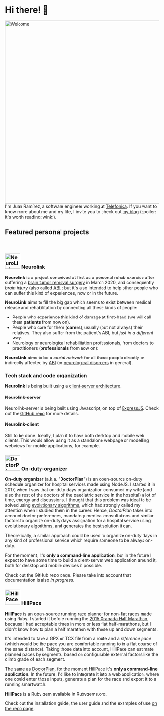 # Hi there! 👋
<img src="https://juanramirez.github.io/assets/images/posts/hello-and-welcome.jpg" alt="Welcome" width="600"/>
<br/>
I'm Juan Ramírez, a software engineer working at <a href="http://www.telefonica.com">Telefonica</a>. If you want to know more about me and my life, I invite you to check out <a href="https://juanramirez.github.io/posts/">my blog</a> (spoiler: it's worth reading :wink:).

## Featured personal projects
<br/>

### <img src="https://juanramirez.github.io/assets/images/projects/neurolink/logo.png" alt="NeuroLink" width="50"/> Neurolink

**Neurolink** is a project conceived at first as a personal rehab exercise after suffering a [brain tumor removal surgery](/abi/how-it-all-started/) in March 2020, and consequently _brain injury_ (also called [ABI](https://en.wikipedia.org/wiki/Acquired_brain_injury)); but it's also intended to help other people who can suffer this kind of experiences, now or in the future.

**NeuroLink** aims to fill the big gap which seems to exist between medical release and rehabilitation by connecting all these kinds of people:
* People who experience this kind of damage at first-hand (we will call them **patients** from now on).
* People who care for them (**carers**), usually (but not always) their relatives. They also suffer from the patient's ABI, but _just in a different way_.
* Neurology or neurological rehabilitation professionals, from doctors to practitioners (**professionals** from now on):

**NeuroLink** aims to be a _social network_ for all these people directly or indirectly affected by [ABI](https://en.wikipedia.org/wiki/Acquired_brain_injury) (or [neurological disorders](https://en.wikipedia.org/wiki/Neurological_disorder) in general).

### Tech stack and code organization

**Neurolink** is being built using a [client-server architecture](https://en.wikipedia.org/wiki/Client%E2%80%93server_model).

#### Neurolink-server
Neurolink-server is being built using Javascript, on top of [ExpressJS](https://expressjs.com). Check out the [GitHub repo](https://github.com/Inspiring-White/neurolink-server) for more details.
#### Neurolink-client
Still to be done. Ideally, I plan it to have both desktop and mobile web clients. This would allow using it as a standalone webpage or modelling webviews for mobile applications, for example.


### <img src="https://juanramirez.github.io/assets/images/projects/doctorplan/logo-dark.png" alt="DoctorPlan" width="50"/> On-duty-organizer

**On-duty organizer** (a.k.a. "**DoctorPlan**") is an open-source on-duty schedule organizer for hospital services made using NodeJS. I started it in 2017, when I saw that on-duty days organization consumed my wife (and also the rest of the doctors of the paediatric service in the hospital) a lot of time, energy and discussions. I thought that this problem was ideal to be solved using [evolutionary algorithms](https://en.wikipedia.org/wiki/Evolutionary_algorithm), which had strongly called my attention when I studied them in the career. Hence, *DoctorPlan* takes into account doctor preferences, mandatory medical consultations and similar factors to organize on-duty days assignation for a hospital service using evolutionary algorithms, and generates the best solution it can.

Theoretically, a similar approach could be used to organize on-duty days in any kind of professional service which require someone to be always on-duty.

For the moment, it's **only a command-line application**, but in the future I expect to have some time to build a client-server web application around it, both for desktop and mobile devices if possible.

Check out the [GitHub repo page](https://github.com/juanramirez/on-duty). Please take into account that documentation is also _in progress_.


### <img src="https://juanramirez.github.io/assets/images/projects/hillpace/logo.png" alt="HillPace" width="50"/> HillPace

**HillPace** is an open-source running race planner for non-flat races made using Ruby. I started it before running the [2015 Granada Half Marathon](https://www.strava.com/activities/301597005), because I had acceptable times in more or less flat half-marathons, but I didn't know how to plan a half marathon with those up and down segments.

It's intended to take a GPX or TCX file from a route and a _reference pace_ (which would be the pace you are comfortable running to in a flat course of the same distance). Taking those data into account, HillPace can estimate planned paces by segments, based on configurable external factors like the climb grade of each segment.

The same as [DoctorPlan](#On-duty-organizer), for the moment HillPace it's **only a command-line application**. In the future, I'd like to integrate it into a web application, where one could enter those inputs, generate a plan for the race and export it to a running smartwatch.

**HillPace** is a Ruby gem [available in Rubygems.org](https://rubygems.org/gems/hillpace).

Check out the installation guide, the user guide and the examples of use [on the repo page](https://github.com/juanramirez/hillpace).

<!--
**juanramirez/juanramirez** is a ✨ _special_ ✨ repository because its `README.md` (this file) appears on your GitHub profile.

Here are some ideas to get you started:

- 🔭 I’m currently working on ...
- 🌱 I’m currently learning ...
- 👯 I’m looking to collaborate on ...
- 🤔 I’m looking for help with ...
- 💬 Ask me about ...
- 📫 How to reach me: ...
- 😄 Pronouns: ...
- ⚡ Fun fact: ...
-->
